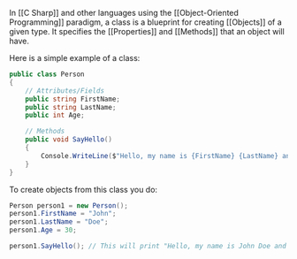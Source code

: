 In [[C Sharp]] and other languages using the [[Object-Oriented Programming]] paradigm, a class is a blueprint for creating [[Objects]] of a given type. It specifies the [[Properties]] and [[Methods]] that an object will have. 

Here is a simple example of a class:

```cs
public class Person
{
    // Attributes/Fields
    public string FirstName;
    public string LastName;
    public int Age;

    // Methods
    public void SayHello()
    {
        Console.WriteLine($"Hello, my name is {FirstName} {LastName} and I am {Age} years old.");
    }
}
```

To create objects from this class you do:

```cs
Person person1 = new Person();
person1.FirstName = "John";
person1.LastName = "Doe";
person1.Age = 30;

person1.SayHello(); // This will print "Hello, my name is John Doe and I am 30 years old."
```
